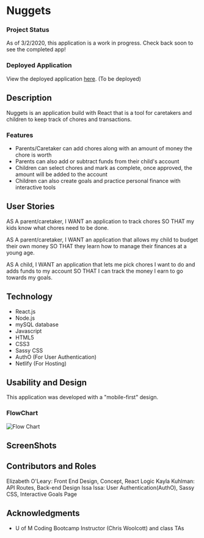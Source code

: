# Nuggets

### Project Status

As of 3/2/2020, this application is a work in progress. Check back soon to see the completed app!

### Deployed Application

View the deployed application [here](https://www.com). (To be deployed)

## Description

Nuggets is an application build with React that is a tool for caretakers and children to keep track of chores and transactions.  

### Features
 * Parents/Caretaker can add chores along with an amount of money the chore is worth
 * Parents can also add or subtract funds from their child's account
 * Children can select chores and mark as complete, once approved, the amount will be added to the account
* Children can also create goals and practice personal finance with interactive tools

## User Stories

AS A parent/caretaker, I WANT an application to track chores SO THAT my kids know what chores need to be done.

AS A parent/caretaker, I WANT an application that allows my child to budget their own money SO THAT they learn how to manage their finances at a young age.

AS A child, I WANT an application that lets me pick chores I want to do and adds funds to my account SO THAT I can track the money I earn to go towards my goals.

## Technology

* React.js
* Node.js
* mySQL database
* Javascript
* HTML5
* CSS3
* Sassy CSS
* AuthO (For User Authentication)
* Netlify (For Hosting)

## Usability and Design

This application was developed with a "mobile-first" design.

### FlowChart

![Flow Chart](https://i.imgur.com/n85BgcT.jpg)

## ScreenShots

## Contributors and Roles

Elizabeth O'Leary: Front End Design, Concept, React Logic
Kayla Kuhlman: API Routes, Back-end Design
Issa Issa: User Authentication(AuthO), Sassy CSS, Interactive Goals Page

## Acknowledgments

* U of M Coding Bootcamp Instructor (Chris Woolcott) and class TAs